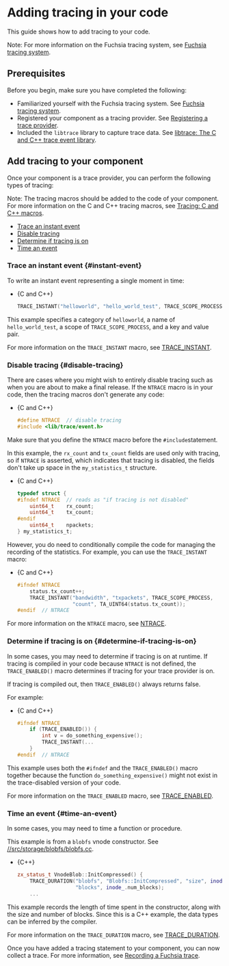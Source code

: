 # Adding tracing in your code

This guide shows how to add tracing to your code.

Note: For more information on the Fuchsia tracing system, see
[Fuchsia tracing system](/concepts/kernel/tracing-system.md).

## Prerequisites

Before you begin, make sure you have completed the following:

* Familiarized yourself with the Fuchsia tracing system. See
  [Fuchsia tracing system](/concepts/kernel/tracing-system.md).
* Registered your component as a tracing provider. See
  [Registering a trace provider](/development/tracing/tutorial/registering-a-trace-provider.md).
* Included the `libtrace` library to capture trace data. See
  [libtrace: The C and C++ trace event library](/reference/tracing/libraries.md#libtrace-trace-event).

## Add tracing to your component

Once your component is a trace provider, you can perform the following
types of tracing:

Note: The tracing macros should be added to the code of your component.
For more information on the C and C++ tracing macros, see
[Tracing: C and C++ macros](/reference/tracing/c_cpp_macros.md).

* [Trace an instant event](#instant-event)
* [Disable tracing](#disable-tracing)
* [Determine if tracing is on](#determine-if-tracing-is-on)
* [Time an event](#time-an-event)

### Trace an instant event {#instant-event}

To write an instant event representing a single moment in time:

* {C and C++}

  ```c
  TRACE_INSTANT("helloworld", "hello_world_test", TRACE_SCOPE_PROCESS, "message", TA_STRING("Hello, World!"));
  ```

This example specifies a category of `helloworld`, a name of `hello_world_test`,
a scope of `TRACE_SCOPE_PROCESS`, and a key and value pair.

For more information on the `TRACE_INSTANT` macro, see
[TRACE_INSTANT](/reference/tracing/c_cpp_macros.md#TRACE_INSTANT).

### Disable tracing {#disable-tracing}

There are cases where you might wish to entirely disable tracing such
as when you are about to make a final release. If the `NTRACE` macro
is in your code, then the tracing macros don't generate any code:

* {C and C++}

  ```c
  #define NTRACE  // disable tracing
  #include <lib/trace/event.h>
  ```

Make sure that you define the `NTRACE` macro before the `#include`statement.

In this example, the `rx_count` and `tx_count` fields are used only with
tracing, so if `NTRACE` is asserted, which indicates that tracing is disabled,
the fields don't take up space in the `my_statistics_t` structure.

* {C and C++}

  ```c
  typedef struct {
  #ifndef NTRACE  // reads as "if tracing is not disabled"
      uint64_t    rx_count;
      uint64_t    tx_count;
  #endif
      uint64_t    npackets;
  } my_statistics_t;
  ```

However, you do need to conditionally compile the code for managing
the recording of the statistics. For example, you can use the
`TRACE_INSTANT` macro:

* {C and C++}

  ```c
  #ifndef NTRACE
      status.tx_count++;
      TRACE_INSTANT("bandwidth", "txpackets", TRACE_SCOPE_PROCESS,
                    "count", TA_UINT64(status.tx_count));
  #endif  // NTRACE
  ```

For more information on the `NTRACE` macro, see
[NTRACE](/reference/tracing/c_cpp_macros.md#NTRACE).

### Determine if tracing is on {#determine-if-tracing-is-on}

In some cases, you may need to determine if tracing is on at runtime.
If tracing is compiled in your code because `NTRACE` is not defined,
the `TRACE_ENABLED()` macro determines if tracing for your trace
provider is on.

If tracing is compiled out, then `TRACE_ENABLED()` always returns
false.

For example:

* {C and C++}

  ```c
  #ifndef NTRACE
      if (TRACE_ENABLED()) {
          int v = do_something_expensive();
          TRACE_INSTANT(...
      }
  #endif  // NTRACE
  ```

This example uses both the `#ifndef` and the `TRACE_ENABLED()` macro
together because the function `do_something_expensive()` might not exist in the
trace-disabled version of your code.

For more information on the `TRACE_ENABLED` macro, see
[TRACE_ENABLED](/reference/tracing/c_cpp_macros.md#TRACE_ENABLED).

### Time an event {#time-an-event}

In some cases, you may need to time a function or procedure.

This example is from a `blobfs` vnode constructor. See
[//src/storage/blobfs/blobfs.cc](/src/storage/blobfs/blobfs.cc).

* {C++}

  ```cpp
  zx_status_t VnodeBlob::InitCompressed() {
      TRACE_DURATION("blobfs", "Blobfs::InitCompressed", "size", inode_.blob_size,
                     "blocks", inode_.num_blocks);
      ...
  ```

This example records the length of time spent in the constructor,
along with the size and number of blocks. Since this is a C++ example,
the data types can be inferred by the compiler.

For more information on the `TRACE_DURATION` macro, see
[TRACE_DURATION](/reference/tracing/c_cpp_macros.md#TRACE_DURATION).

Once you have added a tracing statement to your component, you can now collect a
trace. For more information, see
[Recording a Fuchsia trace](/development/tracing/tutorial/recording-a-fuchsia-trace.md).

